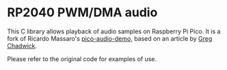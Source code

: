 # RP2040 PWM/DMA audio

This C library allows playback of audio samples on Raspberry Pi Pico.
It is a fork of Ricardo Massaro's
[pico-audio-demo](https://github.com/moefh/pico-audio-demo), based on an article
by [Greg Chadwick](https://gregchadwick.co.uk/blog/playing-with-the-pico-pt3/).

Please refer to the original code for examples of use.
